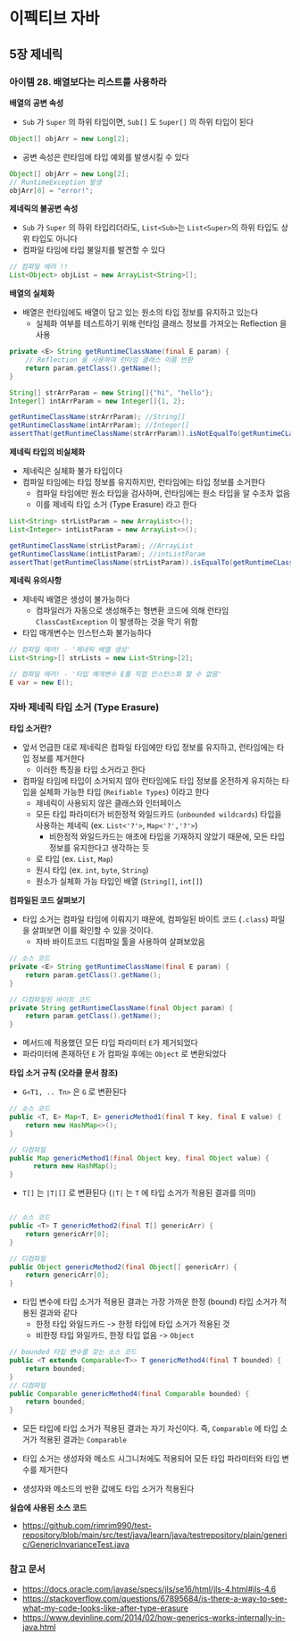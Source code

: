 # 이펙티브 자바

## 5장 제네릭

### 아이템 28. 배열보다는 리스트를 사용하라

**배열의 공변 속성**
- `Sub` 가 `Super` 의 하위 타입이면, `Sub[]` 도 `Super[]` 의 하위 타입이 된다
```java
Object[] objArr = new Long[2];
```
- 공변 속성은 런타임에 타입 예외를 발생시킬 수 있다
```java
Object[] objArr = new Long[2];
// RuntimeException 발생
objArr[0] = "error!";
```

**제네릭의 불공변 속성**
- `Sub` 가 `Super` 의 하위 타입리더라도, `List<Sub>`는 `List<Super>`의 하위 타입도 상위 타입도 아니다
- 컴파일 타임에 타입 불일치를 발견할 수 있다
```java
// 컴파일 에러 !!
List<Object> objList = new ArrayList<String>[];
```

**배열의 실체화**
- 배열은 런타임에도 배열이 담고 있는 원소의 타입 정보를 유지하고 있는다
  - 실체화 여부를 테스트하기 위해 런타임 클래스 정보를 가져오는 Reflection 을 사용
```java
private <E> String getRuntimeClassName(final E param) {
    // Reflection 을 사용하여 런타임 클래스 이름 반환
    return param.getClass().getName();
}

String[] strArrParam = new String[]{"hi", "hello"};
Integer[] intArrParam = new Integer[]{1, 2};

getRuntimeClassName(strArrParam); //String[]
getRuntimeClassName(intArrParam); //Integer[]
assertThat(getRuntimeClassName(strArrParam)).isNotEqualTo(getRuntimeCLassName(intArrParam)); // true
```

**제네릭 타입의 비실체화**
- 제네릭은 실체화 불가 타입이다
- 컴파일 타임에는 타입 정보를 유지하지만, 런타임에는 타입 정보를 소거한다
  - 컴파일 타임에만 원소 타입을 검사하며, 런타임에는 원소 타입을 알 수조차 없음
  - 이를 제네릭 타입 소거 (Type Erasure) 라고 한다
```java
List<String> strListParam = new ArrayList<>();
List<Integer> intListParam = new ArrayList<>();

getRuntimeClassName(strListParam); //ArrayList
getRuntimeClassName(intListParam); //intListParam
assertThat(getRuntimeClassName(strListParam)).isEqualTo(getRuntimeCLassName(intListParam)); // true
```

**제네릭 유의사항**
- 제네릭 배열은 생성이 불가능하다
  - 컴파일러가 자동으로 생성해주는 형변환 코드에 의해 런타임 `ClassCastException` 이 발생하는 것을 막기 위함
- 타입 매개변수는 인스턴스화 불가능하다
```java
// 컴파일 에러! - '제네릭 배열 생성'
List<String>[] strLists = new List<String>[2];

// 컴파일 에러! - '타입 매개변수 E를 직접 인스턴스화 할 수 없음'
E var = new E();
```

### 자바 제네릭 타입 소거 (Type Erasure)

**타입 소거란?**
- 앞서 언급한 대로 제네릭은 컴파일 타임에만 타입 정보를 유지하고, 런타임에는 타입 정보를 제거한다
  - 이러한 특징을 타입 소거라고 한다
- 컴파일 타임에 타입이 소거되지 않아 런타임에도 타입 정보를 온전하게 유지하는 타입을 실체화 가능한 타입 (`Reifiable Types`) 이라고 한다
  - 제네릭이 사용되지 않은 클래스와 인터페이스
  - 모든 타입 파라미터가 비한정적 와일드카드 (`unbounded wildcards`) 타입을 사용하는 제네릭 (ex. `List<'?'>`, `Map<'?','?'>`)
    - 비한정적 와일드카드는 애초에 타입을 기재하지 않았기 때문에, 모든 타입 정보를 유지한다고 생각하는 듯
  - 로 타입 (ex. `List`, `Map`)
  - 원시 타입 (ex. `int`, `byte`, `String`)
  - 원소가 실체화 가능 타입인 배열 (`String[]`, `int[]`)

**컴파일된 코드 살펴보기**
- 타입 소거는 컴파일 타임에 이뤄지기 때문에, 컴파일된 바이트 코드 (`.class`) 파일을 살펴보면 이를 확인할 수 있을 것이다.
  - 자바 바이트코드 디컴파일 툴을 사용하여 살펴보았음
```java
// 소스 코드
private <E> String getRuntimeClassName(final E param) {
    return param.getClass().getName();
}

// 디컴파일된 바이트 코드
private String getRuntimeClassName(final Object param) {
    return param.getClass().getName();
}
```
- 메서드에 적용했던 모든 타입 파라미터 `E`가 제거되었다
- 파라미터에 존재하던 `E` 가 컴파일 후에는 `Object` 로 변환되었다

**타입 소거 규칙 (오라클 문서 참조)**
- `G<T1, .. Tn>` 은 `G` 로 변환된다
```java
// 소스 코드
public <T, E> Map<T, E> genericMethod1(final T key, final E value) {
    return new HashMap<>();
}

// 디컴파일
public Map genericMethod1(final Object key, final Object value) {
      return new HashMap();
}
```

- `T[]` 는 `|T|[]` 로 변환된다 (`|T|` 는 `T` 에 타입 소거가 적용된 결과를 의미)
```java

// 소스 코드
public <T> T genericMethod2(final T[] genericArr) {
    return genericArr[0];
}

// 디컴파일
public Object genericMethod2(final Object[] genericArr) {
    return genericArr[0];
}
```

- 타입 변수에 타입 소거가 적용된 결과는 가장 가까운 한정 (bound) 타입 소거가 적용된 결과와 같다
  - 한정 타입 와일드카드 -> 한정 타입에 타입 소거가 적용된 것
  - 비한정 타입 와일카드, 한정 타입 없음 -> `Object`
```java
// bounded 타입 변수를 갖는 소스 코드
public <T extends Comparable<T>> T genericMethod4(final T bounded) {
    return bounded;
}
// 디컴파일
public Comparable genericMethod4(final Comparable bounded) {
    return bounded;
}
```
- 모든 타입에 타입 소거가 적용된 결과는 자기 자신이다. 즉, `Comparable` 에 타입 소거가 적용된 결과는 `Comparable`

- 타입 소거는 생성자와 메소드 시그니처에도 적용되어 모든 타입 파라미터와 타입 변수를 제거한다
- 생성자와 메소드의 반환 값에도 타입 소거가 적용된다

**실습에 사용된 소스 코드**
- https://github.com/rimrim990/test-repository/blob/main/src/test/java/learn/java/testrepository/plain/generic/GenericInvarianceTest.java

### 참고 문서
- https://docs.oracle.com/javase/specs/jls/se16/html/jls-4.html#jls-4.6
- https://stackoverflow.com/questions/67895684/is-there-a-way-to-see-what-my-code-looks-like-after-type-erasure
- https://www.devinline.com/2014/02/how-generics-works-internally-in-java.html
